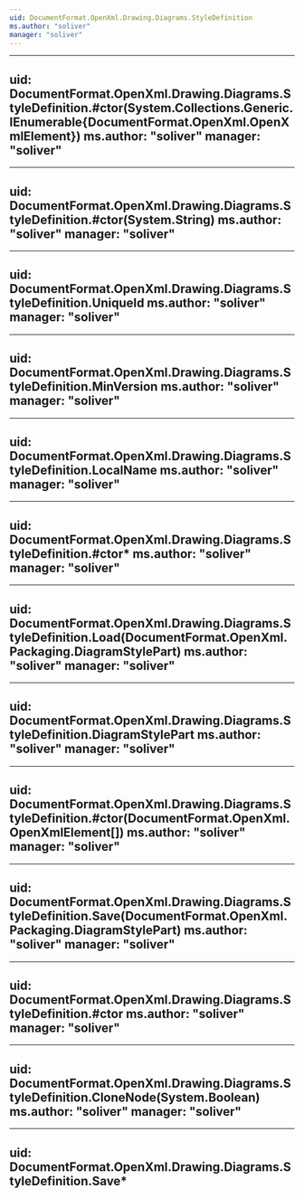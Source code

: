 ```yaml
---
uid: DocumentFormat.OpenXml.Drawing.Diagrams.StyleDefinition
ms.author: "soliver"
manager: "soliver"
---
```


---
uid: DocumentFormat.OpenXml.Drawing.Diagrams.StyleDefinition.#ctor(System.Collections.Generic.IEnumerable{DocumentFormat.OpenXml.OpenXmlElement})
ms.author: "soliver"
manager: "soliver"
---

---
uid: DocumentFormat.OpenXml.Drawing.Diagrams.StyleDefinition.#ctor(System.String)
ms.author: "soliver"
manager: "soliver"
---

---
uid: DocumentFormat.OpenXml.Drawing.Diagrams.StyleDefinition.UniqueId
ms.author: "soliver"
manager: "soliver"
---

---
uid: DocumentFormat.OpenXml.Drawing.Diagrams.StyleDefinition.MinVersion
ms.author: "soliver"
manager: "soliver"
---

---
uid: DocumentFormat.OpenXml.Drawing.Diagrams.StyleDefinition.LocalName
ms.author: "soliver"
manager: "soliver"
---

---
uid: DocumentFormat.OpenXml.Drawing.Diagrams.StyleDefinition.#ctor*
ms.author: "soliver"
manager: "soliver"
---

---
uid: DocumentFormat.OpenXml.Drawing.Diagrams.StyleDefinition.Load(DocumentFormat.OpenXml.Packaging.DiagramStylePart)
ms.author: "soliver"
manager: "soliver"
---

---
uid: DocumentFormat.OpenXml.Drawing.Diagrams.StyleDefinition.DiagramStylePart
ms.author: "soliver"
manager: "soliver"
---

---
uid: DocumentFormat.OpenXml.Drawing.Diagrams.StyleDefinition.#ctor(DocumentFormat.OpenXml.OpenXmlElement[])
ms.author: "soliver"
manager: "soliver"
---

---
uid: DocumentFormat.OpenXml.Drawing.Diagrams.StyleDefinition.Save(DocumentFormat.OpenXml.Packaging.DiagramStylePart)
ms.author: "soliver"
manager: "soliver"
---

---
uid: DocumentFormat.OpenXml.Drawing.Diagrams.StyleDefinition.#ctor
ms.author: "soliver"
manager: "soliver"
---

---
uid: DocumentFormat.OpenXml.Drawing.Diagrams.StyleDefinition.CloneNode(System.Boolean)
ms.author: "soliver"
manager: "soliver"
---

---
uid: DocumentFormat.OpenXml.Drawing.Diagrams.StyleDefinition.Save*
---
